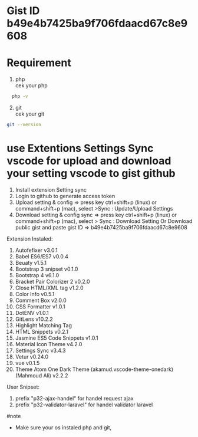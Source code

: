 # Gist ID b49e4b7425ba9f706fdaacd67c8e9608
# Requirement 
1. php <br>
  cek your php
  ```bash
    php -v
  ```
2. git <br>
  cek your git
  ```bash
  git --version
  ```
# use Extentions Settings Sync vscode for upload and download your setting vscode to gist github
1. Install extension Setting sync
2. Login to github to generate access token
3. Upload setting & config =>
press key ctrl+shift+p (linux) or command+shift+p (mac), select >Sync : Update/Upload Settings
4. Download setting & config sync => press key ctrl+shift+p (linux) or command+shift+p (mac), select > Sync : Download Setting
Or Download public gist  and paste gist ID => b49e4b7425ba9f706fdaacd67c8e9608

Extension Instaled:
1. Autofefixer v3.0.1
2. Babel ES6/ES7 v0.0.4
3. Beuaty v1.5.1
4. Bootstrap 3 snipset v0.1.0
5. Bootstrap 4 v6.1.0
6. Bracket Pair Colorizer 2 v0.2.0
7. Close HTML/XML tag v1.2.0
8. Color Info v0.5.1
9. Comment Box v2.0.0
10. CSS Formatter v1.0.1
11. DotENV v1.0.1
12. GitLens v10.2.2
13. Highlight Matching Tag
14. HTML Snippets v0.2.1
15. Jasmine ES5 Code Snippets v1.0.1
16. Material Icon Theme v4.2.0
17. Settings Sync v3.4.3
18. Vetur v0.24.0
19. vue v0.1.5
20. Theme Atom One Dark Theme (akamud.vscode-theme-onedark) (Mahmoud Ali) v2.2.2

User Snipset:
1. prefix "p32-ajax-handel" for handel request ajax
2. prefix "p32-validator-laravel" for handel validator laravel

#note
* Make sure your os instaled php and git,













